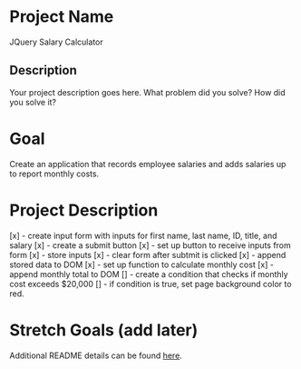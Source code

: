 # Project Name
JQuery Salary Calculator
## Description

Your project description goes here. What problem did you solve? How did you solve it?
# Goal
Create an application that records employee salaries and adds salaries up to report monthly costs.
# Project Description
[x] - create input form with inputs for first name, last name, ID, title, and salary
[x] - create a submit button
[x] - set up button to receive inputs from form
[x] - store inputs
[x] - clear form after subtmit is clicked
[x] - append stored data to DOM
[x] - set up function to calculate monthly cost
[x] - append monthly total to DOM
[] - create a condition that checks if monthly cost exceeds $20,000
[] - if condition is true, set page background color to red.

# Stretch Goals (add later)

Additional README details can be found [here](https://github.com/PrimeAcademy/readme-template/blob/master/README.md).
